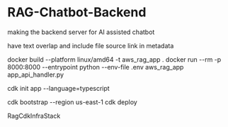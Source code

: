 # RAG-Chatbot-Backend

making the backend server for AI assisted chatbot

have text overlap and include file source link in metadata

docker build --platform linux/amd64 -t aws_rag_app .
docker run --rm -p 8000:8000 --entrypoint python --env-file .env aws_rag_app app_api_handler.py

cdk init app --language=typescript

cdk bootstrap --region us-east-1
cdk deploy

RagCdkInfraStack
